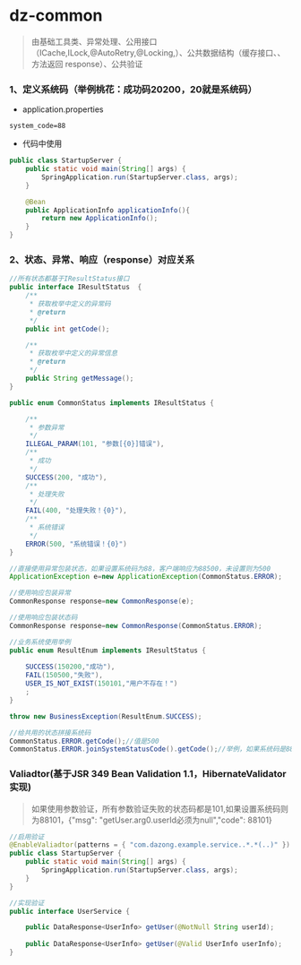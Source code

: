 # dz-common 

> 由基础工具类、异常处理、公用接口（ICache,ILock,@AutoRetry,@Locking,）、公共数据结构（缓存接口、、 方法返回 response）、公共验证

### 1、定义系统码（举例桃花：成功码20200，20就是系统码）

* application.properties

```properties
system_code=88
```
* 代码中使用
```java
public class StartupServer {
    public static void main(String[] args) {
		SpringApplication.run(StartupServer.class, args);
	}

    @Bean
	public ApplicationInfo applicationInfo(){
		return new ApplicationInfo();
	}
}

```

### 2、状态、异常、响应（response）对应关系
```java
//所有状态都基于IResultStatus接口
public interface IResultStatus  {
    /**
     * 获取枚举中定义的异常码
     * @return
     */
    public int getCode();

    /**
     * 获取枚举中定义的异常信息
     * @return
     */
	public String getMessage();
}

public enum CommonStatus implements IResultStatus {

	/**
	 * 参数异常
	 */
	ILLEGAL_PARAM(101, "参数[{0}]错误"),
	/**
	 * 成功
	 */
	SUCCESS(200, "成功"), 
	/**
	 * 处理失败
	 */
	FAIL(400, "处理失败！{0}"), 
	/**
	 * 系统错误
	 */
	ERROR(500, "系统错误！{0}")
}

//直接使用异常包装状态，如果设置系统码为88，客户端响应为88500，未设置则为500
ApplicationException e=new ApplicationException(CommonStatus.ERROR);

//使用响应包装异常
CommonResponse response=new CommonResponse(e);

//使用响应包装状态码
CommonResponse response=new CommonResponse(CommonStatus.ERROR);

//业务系统使用举例
public enum ResultEnum implements IResultStatus {
	
	SUCCESS(150200,"成功"),
    FAIL(150500,"失败"),
    USER_IS_NOT_EXIST(150101,"用户不存在！")
	;
}

throw new BusinessException(ResultEnum.SUCCESS);

//给共用的状态拼接系统码
CommonStatus.ERROR.getCode();//值是500
CommonStatus.ERROR.joinSystemStatusCode().getCode();//举例，如果系统码是88，值是88500

```

### Valiadtor(基于JSR 349 Bean Validation 1.1，HibernateValidator实现)

> 如果使用参数验证，所有参数验证失败的状态码都是101,如果设置系统码则为88101，{"msg": "getUser.arg0.userId必须为null","code": 88101}

```java
//启用验证
@EnableValiadtor(patterns = { "com.dazong.example.service..*.*(..)" })
public class StartupServer {
    public static void main(String[] args) {
		SpringApplication.run(StartupServer.class, args);
	}
}

//实现验证
public interface UserService {

	public DataResponse<UserInfo> getUser(@NotNull String userId);
	
	public DataResponse<UserInfo> getUser(@Valid UserInfo userInfo);
}


```

